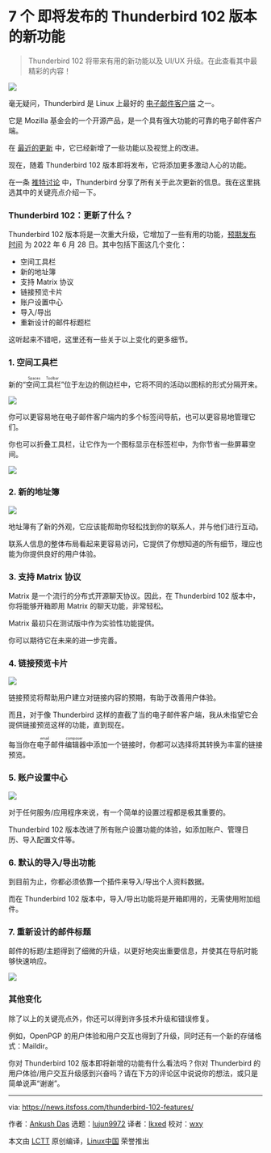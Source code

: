 [#]: subject: "Thunderbird 102 is Getting Several Exciting New Features! Here Are 7 of Them"
[#]: via: "https://news.itsfoss.com/thunderbird-102-features/"
[#]: author: "Ankush Das https://news.itsfoss.com/author/ankush/"
[#]: collector: "lujun9972"
[#]: translator: "lkxed"
[#]: reviewer: "wxy"
[#]: publisher: "wxy"
[#]: url: "https://linux.cn/article-14421-1.html"

7 个 即将发布的 Thunderbird 102 版本的新功能
======

> Thunderbird 102 将带来有用的新功能以及 UI/UX 升级。在此查看其中最精彩的内容！

![](https://i0.wp.com/news.itsfoss.com/wp-content/uploads/2022/03/thunderbird-102.jpg?w=1200&ssl=1)

毫无疑问，Thunderbird 是 Linux 上最好的 [电子邮件客户端][1] 之一。

它是 Mozilla 基金会的一个开源产品，是一个具有强大功能的可靠的电子邮件客户端。

在 [最近的更新][2] 中，它已经新增了一些功能以及视觉上的改进。

现在，随着 Thunderbird 102 版本即将发布，它将添加更多激动人心的功能。

在一条 [推特讨论][3] 中，Thunderbird 分享了所有关于此次更新的信息。我在这里挑选其中的关键亮点介绍一下。

### Thunderbird 102：更新了什么？

Thunderbird 102 版本将是一次重大升级，它增加了一些有用的功能，[预期发布时间][4] 为 2022 年 6 月 28 日。其中包括下面这几个变化：

  * 空间工具栏
  * 新的地址簿
  * 支持 Matrix 协议
  * 链接预览卡片
  * 账户设置中心
  * 导入/导出
  * 重新设计的邮件标题栏

这听起来不错吧，这里还有一些关于以上变化的更多细节。

### 1. 空间工具栏

新的“<ruby>空间工具栏<rt>Spaces Toolbar</rt></ruby>”位于左边的侧边栏中，它将不同的活动以图标的形式分隔开来。

![][5]

你可以更容易地在电子邮件客户端内的多个标签间导航，也可以更容易地管理它们。

你也可以折叠工具栏，让它作为一个图标显示在标签栏中，为你节省一些屏幕空间。

![][6]

### 2. 新的地址簿

![][7]

地址簿有了新的外观，它应该能帮助你轻松找到你的联系人，并与他们进行互动。

联系人信息的整体布局看起来更容易访问，它提供了你想知道的所有细节，理应也能为你提供良好的用户体验。

### 3. 支持 Matrix 协议

Matrix 是一个流行的分布式开源聊天协议。因此，在 Thunderbird 102 版本中，你将能够开箱即用 Matrix 的聊天功能，非常轻松。

Matrix 最初只在测试版中作为实验性功能提供。

你可以期待它在未来的进一步完善。

### 4. 链接预览卡片

![][8]

链接预览将帮助用户建立对链接内容的预期，有助于改善用户体验。

而且，对于像 Thunderbird 这样的直截了当的电子邮件客户端，我从未指望它会提供链接预览这样的功能，直到现在。

每当你在<ruby>电子邮件编辑器<rt>email composer</rt></ruby>中添加一个链接时，你都可以选择将其转换为丰富的链接预览。

### 5. 账户设置中心

![][9]

对于任何服务/应用程序来说，有一个简单的设置过程都是极其重要的。

Thunderbird 102 版本改进了所有账户设置功能的体验，如添加账户、管理日历、导入配置文件等。

### 6. 默认的导入/导出功能

到目前为止，你都必须依靠一个插件来导入/导出个人资料数据。

而在 Thunderbird 102 版本中，导入/导出功能将是开箱即用的，无需使用附加组件。

### 7. 重新设计的邮件标题

邮件的标题/主题得到了细微的升级，以更好地突出重要信息，并使其在导航时能够快速响应。

![][10]

### 其他变化

除了以上的关键亮点外，你还可以得到许多技术升级和错误修复。

例如，OpenPGP 的用户体验和用户交互也得到了升级，同时还有一个新的存储格式：Maildir。

你对 Thunderbird 102 版本即将新增的功能有什么看法吗？你对 Thunderbird 的用户体验/用户交互升级感到兴奋吗？请在下方的评论区中说说你的想法，或只是简单说声“谢谢”。

--------------------------------------------------------------------------------

via: https://news.itsfoss.com/thunderbird-102-features/

作者：[Ankush Das][a]
选题：[lujun9972][b]
译者：[lkxed](https://github.com/lkxed)
校对：[wxy](https://github.com/wxy)

本文由 [LCTT](https://github.com/LCTT/TranslateProject) 原创编译，[Linux中国](https://linux.cn/) 荣誉推出

[a]: https://news.itsfoss.com/author/ankush/
[b]: https://github.com/lujun9972
[1]: https://itsfoss.com/best-email-clients-linux/
[2]: https://news.itsfoss.com/thunderbird-91-release/
[3]: https://twitter.com/mozthunderbird/status/1508662633292959747
[4]: https://thunderbird.topicbox.com/groups/planning/Tba7050ab1a565370-M100ace32c2769d192ef79e55/whats-coming-in-thunderbird-102
[5]: https://i0.wp.com/news.itsfoss.com/wp-content/uploads/2022/03/thunderbird-102-spaces.jpg?w=1200&ssl=1
[6]: https://i0.wp.com/news.itsfoss.com/wp-content/uploads/2022/03/thunderbird-102-spaces-1.jpg?w=607&ssl=1
[7]: https://i0.wp.com/news.itsfoss.com/wp-content/uploads/2022/03/thunderbird-102-addressbook.jpg?w=1200&ssl=1
[8]: https://i0.wp.com/news.itsfoss.com/wp-content/uploads/2022/03/thunderbird-102-link-preview.jpg?w=1200&ssl=1
[9]: https://i0.wp.com/news.itsfoss.com/wp-content/uploads/2022/03/thunderbird-102-account-setup.jpg?w=1200&ssl=1
[10]: https://i0.wp.com/news.itsfoss.com/wp-content/uploads/2022/03/thunderbird-102-header.jpg?w=1280&ssl=1
